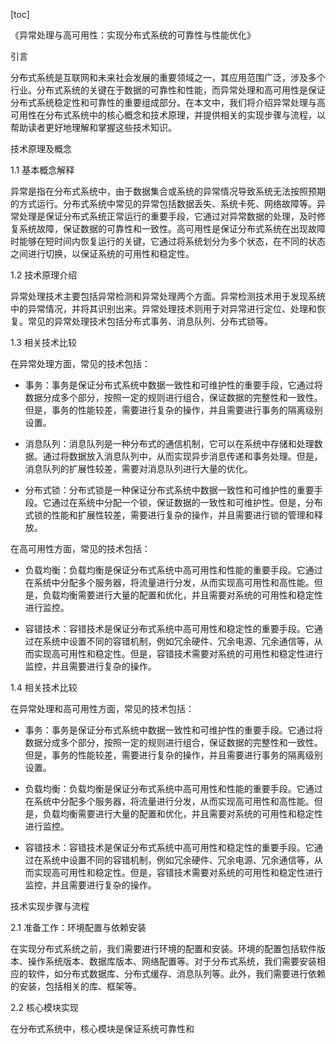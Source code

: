
[toc]                    
                
                
《异常处理与高可用性：实现分布式系统的可靠性与性能优化》

引言

分布式系统是互联网和未来社会发展的重要领域之一，其应用范围广泛，涉及多个行业。分布式系统的关键在于数据的可靠性和性能，而异常处理和高可用性是保证分布式系统稳定性和可靠性的重要组成部分。在本文中，我们将介绍异常处理与高可用性在分布式系统中的核心概念和技术原理，并提供相关的实现步骤与流程，以帮助读者更好地理解和掌握这些技术知识。

技术原理及概念

1.1 基本概念解释

异常是指在分布式系统中，由于数据集合或系统的异常情况导致系统无法按照预期的方式运行。分布式系统中常见的异常包括数据丢失、系统卡死、网络故障等。异常处理是保证分布式系统正常运行的重要手段，它通过对异常数据的处理，及时修复系统故障，保证数据的可靠性和一致性。高可用性是保证分布式系统在出现故障时能够在短时间内恢复运行的关键，它通过将系统划分为多个状态，在不同的状态之间进行切换，以保证系统的可用性和稳定性。

1.2 技术原理介绍

异常处理技术主要包括异常检测和异常处理两个方面。异常检测技术用于发现系统中的异常情况，并将其识别出来。异常处理技术则用于对异常进行定位、处理和恢复。常见的异常处理技术包括分布式事务、消息队列、分布式锁等。

1.3 相关技术比较

在异常处理方面，常见的技术包括：

- 事务：事务是保证分布式系统中数据一致性和可维护性的重要手段，它通过将数据分成多个部分，按照一定的规则进行组合，保证数据的完整性和一致性。但是，事务的性能较差，需要进行复杂的操作，并且需要进行事务的隔离级别设置。

- 消息队列：消息队列是一种分布式的通信机制，它可以在系统中存储和处理数据。通过将数据放入消息队列中，从而实现异步消息传递和事务处理。但是，消息队列的扩展性较差，需要对消息队列进行大量的优化。

- 分布式锁：分布式锁是一种保证分布式系统中数据一致性和可维护性的重要手段。它通过在系统中分配一个锁，保证数据的一致性和可维护性。但是，分布式锁的性能和扩展性较差，需要进行复杂的操作，并且需要进行锁的管理和释放。

在高可用性方面，常见的技术包括：

- 负载均衡：负载均衡是保证分布式系统中高可用性和性能的重要手段。它通过在系统中分配多个服务器，将流量进行分发，从而实现高可用性和高性能。但是，负载均衡需要进行大量的配置和优化，并且需要对系统的可用性和稳定性进行监控。

- 容错技术：容错技术是保证分布式系统中高可用性和稳定性的重要手段。它通过在系统中设置不同的容错机制，例如冗余硬件、冗余电源、冗余通信等，从而实现高可用性和稳定性。但是，容错技术需要对系统的可用性和稳定性进行监控，并且需要进行复杂的操作。

1.4 相关技术比较

在异常处理和高可用性方面，常见的技术包括：

- 事务：事务是保证分布式系统中数据一致性和可维护性的重要手段。它通过将数据分成多个部分，按照一定的规则进行组合，保证数据的完整性和一致性。但是，事务的性能较差，需要进行复杂的操作，并且需要进行事务的隔离级别设置。

- 负载均衡：负载均衡是保证分布式系统中高可用性和性能的重要手段。它通过在系统中分配多个服务器，将流量进行分发，从而实现高可用性和高性能。但是，负载均衡需要进行大量的配置和优化，并且需要对系统的可用性和稳定性进行监控。

- 容错技术：容错技术是保证分布式系统中高可用性和稳定性的重要手段。它通过在系统中设置不同的容错机制，例如冗余硬件、冗余电源、冗余通信等，从而实现高可用性和稳定性。但是，容错技术需要对系统的可用性和稳定性进行监控，并且需要进行复杂的操作。

技术实现步骤与流程

2.1 准备工作：环境配置与依赖安装

在实现分布式系统之前，我们需要进行环境的配置和安装。环境的配置包括软件版本、操作系统版本、数据库版本、网络配置等。对于分布式系统，我们需要安装相应的软件，如分布式数据库、分布式缓存、消息队列等。此外，我们需要进行依赖的安装，包括相关的库、框架等。

2.2 核心模块实现

在分布式系统中，核心模块是保证系统可靠性和

